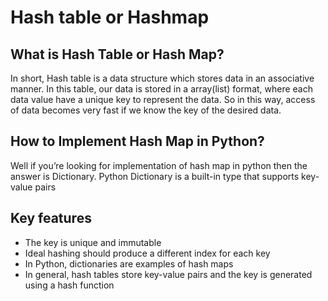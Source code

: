 # Hash  table or Hashmap

## What is Hash Table or Hash Map?

In short, Hash table is a data structure which stores data in an associative manner. In this table, our data is stored in a array(list) format, where each data value have a unique key to represent the data. So in this way, access of data becomes very fast if we know the key of the desired data.

## How to Implement Hash Map in Python?

Well if you’re looking for implementation of hash map in python then the answer is Dictionary. Python Dictionary is a built-in type that supports key-value pairs

## Key features

* The key is unique and immutable
* Ideal hashing should produce a different index for each key
* In Python, dictionaries are examples of hash maps
* In general, hash tables store key-value pairs and the key is generated using a hash function
